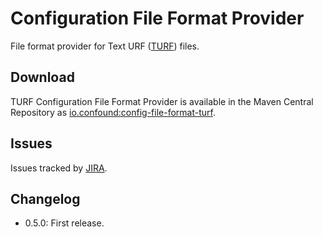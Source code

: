 #  Configuration File Format Provider

File format provider for Text URF ([TURF](https://urf.io/turf/)) files.

## Download

TURF Configuration File Format Provider is available in the Maven Central Repository as [io.confound:config-file-format-turf](https://search.maven.org/search?q=g:io.confound%20and%20a:config-file-format-turf).

## Issues

Issues tracked by [JIRA](https://globalmentor.atlassian.net/projects/CONFOUND).

## Changelog

- 0.5.0: First release.
